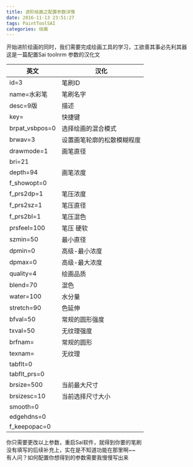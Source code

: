 ```yaml
---
title: 进阶绘画之配置参数详情  
date: 2016-11-13 23:51:27  
tags: PaintToolSAI  
categories: 绘画   
---
```

开始进阶绘画的同时，我们需要完成绘画工具的学习，工欲善其事必先利其器  
这是一篇配置Sai toolnrm 参数的汉化文  
<!--more-->  

英文|汉化
--------- | --------
id=3|笔刷ID
name=水彩笔|笔刷名字
desc=9版|描述
key=|快捷键
brpat_vsbpos=0|选择绘画的混合模式
brwav=3|设置画笔轮廓的松散模糊程度
drawmode=1|画笔直径
bri=21|
depth=94|画笔浓度
f_showopt=0|
f_prs2dp=1|笔压浓度
f_prs2sz=1|笔压直径
f_prs2bl=1|笔压混色
prsfeel=100|笔压 硬软
szmin=50|最小直径
dpmin=0|高级-最小浓度
dpmax=0|高级-最大浓度
quality=4|绘画品质
blend=70|混色
water=100|水分量
stretch=90|色延伸
bfval=50|常规的圆形强度
txval=50|无纹理强度
brfnam=|常规的圆形
texnam=|无纹理
tabflt=0|
tabflt_prs=0|
brsize=500|当前最大尺寸
brsizesc=10|当前选择尺寸大小
smooth=0|
edgehdns=0|
f_keepopac=0|

你只需要更改以上参数，重启Sai软件，就得到你要的笔刷  
没有填写的后续补充上，实在是不知道功能在那里啊~~  
有人问？如何配置你想得到的参数需要我慢慢写出来  
